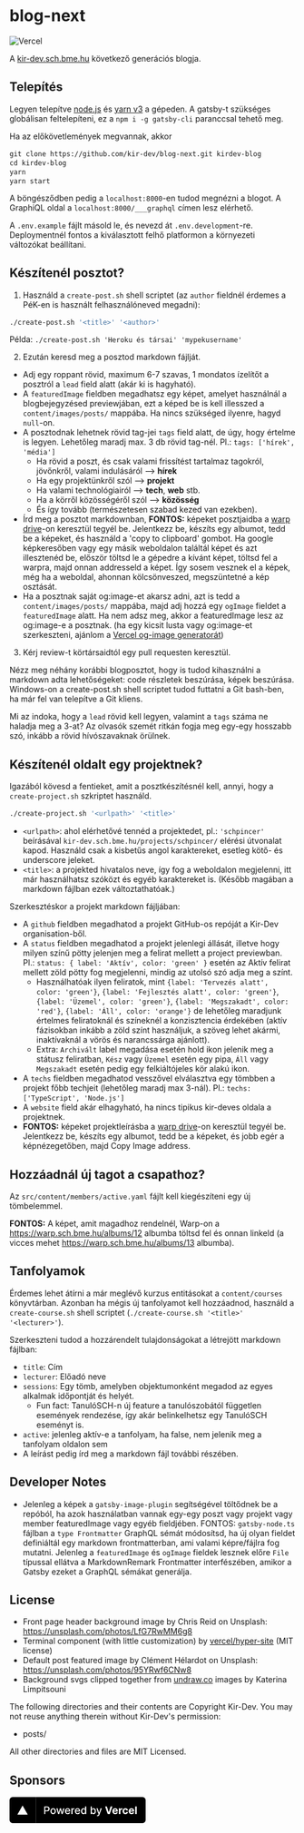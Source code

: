 # blog-next

![Vercel](https://therealsujitk-vercel-badge.vercel.app/?app=blog-next-kir-dev&style=for-the-badge)

A [kir-dev.sch.bme.hu](https://kir-dev.sch.bme.hu) következő generációs blogja.

## Telepítés

Legyen telepítve [node.js](https://nodejs.org/en/) és [yarn v3](https://yarnpkg.com/getting-started/install) a gépeden. A gatsby-t szükséges globálisan feltelepíteni, ez a `npm i -g gatsby-cli` paranccsal tehető meg.

Ha az előkövetlemények megvannak, akkor

    git clone https://github.com/kir-dev/blog-next.git kirdev-blog
    cd kirdev-blog
    yarn
    yarn start

A böngésződben pedig a `localhost:8000`-en tudod megnézni a blogot. A GraphiQL oldal a `localhost:8000/___graphql` címen lesz elérhető.

A `.env.example` fájlt másold le, és nevezd át `.env.development`-re. Deploymentnél fontos a kiválasztott felhő platformon a környezeti változókat beállítani.

## Készítenél posztot?

1. Használd a `create-post.sh` shell scriptet (az `author` fieldnél érdemes a PéK-en is használt felhasználóneved megadni):

```bash
./create-post.sh '<title>' '<author>'
```

Példa: `./create-post.sh 'Heroku és társai' 'mypekusername'`

2. Ezután keresd meg a posztod markdown fájlját.

- Adj egy roppant rövid, maximum 6-7 szavas, 1 mondatos ízelítőt a posztról a `lead` field alatt (akár ki is hagyható).
- A `featuredImage` fieldben megadhatsz egy képet, amelyet használnál a blogbejegyzésed previewjában, ezt a képed be is kell illesszed a `content/images/posts/` mappába. Ha nincs szükséged ilyenre, hagyd `null`-on.
- A posztodnak lehetnek rövid tag-jei `tags` field alatt, de úgy, hogy értelme is legyen. Lehetőleg maradj max. 3 db rövid tag-nél. Pl.: `tags: ['hírek', 'média']`
  - Ha rövid a poszt, és csak valami frissítést tartalmaz tagokról, jövőnkről, valami indulásáról --> **hírek**
  - Ha egy projektünkről szól --> **projekt**
  - Ha valami technológiairól --> **tech**, **web** stb.
  - Ha a körről közösségéről szól --> **közösség**
  - És így tovább (természetesen szabad kezed van ezekben).
- Írd meg a posztot markdownban, **FONTOS:** képeket posztjaidba a [warp drive](https://warp.sch.bme.hu/)-on keresztül tegyél be. Jelentkezz be, készíts egy albumot, tedd be a képeket, és használd a 'copy to clipboard' gombot. Ha google képkeresőben vagy egy másik weboldalon találtál képet és azt illesztenéd be, először töltsd le a gépedre a kívánt képet, töltsd fel a warpra, majd onnan addresseld a képet. Így sosem vesznek el a képek, még ha a weboldal, ahonnan kölcsönveszed, megszüntetné a kép osztását.
- Ha a posztnak saját og:image-et akarsz adni, azt is tedd a `content/images/posts/` mappába, majd adj hozzá egy `ogImage` fieldet a `featuredImage` alatt. Ha nem adsz meg, akkor a featuredImage lesz az og:image-e a posztnak. (ha egy kicsit lusta vagy og:image-et szerkeszteni, ajánlom a [Vercel og-image generatorát](https://github.com/vercel/og-image))

3. Kérj review-t körtársaidtól egy pull requesten keresztül.

Nézz meg néhány korábbi blogposztot, hogy is tudod kihasználni a markdown adta lehetőségeket: code részletek beszúrása, képek beszúrása. Windows-on a create-post.sh shell scriptet tudod futtatni a Git bash-ben, ha már fel van telepítve a Git kliens.

Mi az indoka, hogy a `lead` rövid kell legyen, valamint a `tags` száma ne haladja meg a 3-at? Az olvasók szemét ritkán fogja meg egy-egy hosszabb szó, inkább a rövid hívószavaknak örülnek.

## Készítenél oldalt egy projektnek?

Igazából kövesd a fentieket, amit a posztkészítésnél kell, annyi, hogy a `create-project.sh` szkriptet használd.

```bash
./create-project.sh '<urlpath>' '<title>'
```

- `<urlpath>`: ahol elérhetővé tennéd a projektedet, pl.: `'schpincer'` beírásával `kir-dev.sch.bme.hu/projects/schpincer/` elérési útvonalat kapod. Használd csak a kisbetűs angol karaktereket, esetleg kötő- és underscore jeleket.
- `<title>`: a projekted hivatalos neve, így fog a weboldalon megjelenni, itt már használhatsz szóközt és egyéb karaktereket is. (Később magában a markdown fájlban ezek változtathatóak.)

Szerkesztéskor a projekt markdown fájljában:

- A `github` fieldben megadhatod a projekt GitHub-os repóját a Kir-Dev organisation-ből.
- A `status` fieldben megadhatod a projekt jelenlegi állását, illetve hogy milyen színű pötty jelenjen meg a felirat mellett a project previewban. Pl.: `status: { label: 'Aktív', color: 'green' }` esetén az Aktív felirat mellett zöld pötty fog megjelenni, mindig az utolsó szó adja meg a színt.
  - Használhatóak ilyen feliratok, mint `{label: 'Tervezés alatt', color: 'green'}`, `{label: 'Fejlesztés alatt', color: 'green'}`, `{label: 'Üzemel', color: 'green'}`, `{label: 'Megszakadt', color: 'red'}`, `{label: 'Áll', color: 'orange'}` de lehetőleg maradjunk értelmes feliratoknál és színeknél a konzisztencia érdekében (aktív fázisokban inkább a zöld színt használjuk, a szöveg lehet akármi, inaktívaknál a vörös és narancssárga ajánlott).
  - Extra: `Archivált` label megadása esetén hold ikon jelenik meg a státusz feliratban, `Kész` vagy `Üzemel` esetén egy pipa, `Áll` vagy `Megszakadt` esetén pedig egy felkiáltójeles kör alakú ikon.
- A `techs` fieldben megadhatod vesszővel elválasztva egy tömbben a projekt főbb techjeit (lehetőleg maradj max 3-nál). Pl.: `techs: ['TypeScript', 'Node.js']`
- A `website` field akár elhagyható, ha nincs tipikus kir-deves oldala a projektnek.
- **FONTOS:** képeket projektleírásba a [warp drive](https://warp.sch.bme.hu/)-on keresztül tegyél be. Jelentkezz be, készíts egy albumot, tedd be a képeket, és jobb egér a képnézegetőben, majd Copy Image address.

## Hozzáadnál új tagot a csapathoz?

Az `src/content/members/active.yaml` fájlt kell kiegészíteni egy új tömbelemmel.

**FONTOS:** A képet, amit magadhoz rendelnél, Warp-on a https://warp.sch.bme.hu/albums/12 albumba töltsd fel és onnan linkeld (a vicces mehet https://warp.sch.bme.hu/albums/13 albumba).

## Tanfolyamok

Érdemes lehet átírni a már meglévő kurzus entitásokat a `content/courses` könyvtárban. Azonban ha mégis új tanfolyamot kell hozzáadnod, használd a `create-course.sh` shell scriptet (`./create-course.sh '<title>' '<lecturer>'`).

Szerkeszteni tudod a hozzárendelt tulajdonságokat a létrejött markdown fájlban:

- `title`: Cím
- `lecturer`: Előadó neve
- `sessions`: Egy tömb, amelyben objektumonként megadod az egyes alkalmak időpontját és helyét.
  - Fun fact: TanulóSCH-n új feature a tanulószobától független események rendezése, így akár belinkelhetsz egy TanulóSCH eseményt is.
- `active`: jelenleg aktív-e a tanfolyam, ha false, nem jelenik meg a tanfolyam oldalon sem
- A leírást pedig írd meg a markdown fájl további részében.

## Developer Notes

- Jelenleg a képek a `gatsby-image-plugin` segítségével töltődnek be a repóból, ha azok használatban vannak egy-egy poszt vagy projekt vagy member featuredImage vagy egyéb fieldjében. FONTOS: `gatsby-node.ts` fájlban a `type Frontmatter` GraphQL sémát módosítsd, ha új olyan fieldet definiáltál egy markdown frontmatterban, ami valami képre/fájlra fog mutatni. Jelenleg a `featuredImage` és `ogImage` fieldek lesznek előre `File` típussal ellátva a MarkdownRemark Frontmatter interfészében, amikor a Gatsby ezeket a GraphQL sémákat generálja.

## License

- Front page header background image by Chris Reid on Unsplash: https://unsplash.com/photos/LfG7RwMM6g8
- Terminal component (with little customization) by [vercel/hyper-site](https://github.com/vercel/hyper-site) (MIT license)
- Default post featured image by Clément Hélardot on Unsplash: https://unsplash.com/photos/95YRwf6CNw8
- Background svgs clipped together from [undraw.co](https://undraw.co/) images by Katerina Limpitsouni

The following directories and their contents are Copyright Kir-Dev.
You may not reuse anything therein without Kir-Dev's permission:

- posts/

All other directories and files are MIT Licensed.

[1]: https://github.com/kir-dev/kir-dev.sch.bme.hu/pulls

## Sponsors

<a href="https://vercel.com?utm_source=kir-dev&utm_campaign=oss"><img src="static/svg/powered-by-vercel.svg" height="46" /></a>
